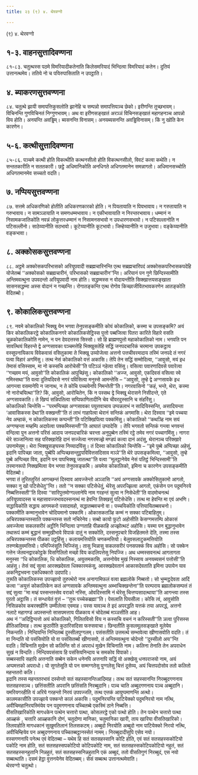 ```yaml
---
title: २३ (९) ४. थेरवग्गो

---
```

(९) ४. थेरवग्गो  


## १-३. वाहनसुत्तादिवण्णना

८१-८३. चतुत्थस्स पठमे विमरियादीकतेनाति किलेसमरियादं भिन्दित्वा विमरियादं कतेन। दुतियं उत्तानत्थमेव। ततिये नो च पयिरुपासिताति न उपट्ठाति।  


## ४. ब्याकरणसुत्तवण्णना

८४. चतुत्थे झायी समापत्तिकुसलोति झानेहि च सम्पन्नो समापत्तियञ्च छेको। इरीणन्ति तुच्छभावम्। विचिनन्ति गुणविचिनतं निग्गुणभावम्। अथ वा इरीणसङ्खातं अरञ्ञं विचिनसङ्खातं महागहनञ्च आपन्नो विय होति। अनयन्ति अवड्ढिम्। ब्यसनन्ति विनासम्। अनयब्यसनन्ति अवड्ढिविनासम्। किं नु खोति केन कारणेन।  


## ५-६. कत्थीसुत्तादिवण्णना

८५-८६. पञ्चमे कत्थी होति विकत्थीति कत्थनसीलो होति विकत्थनसीलो, विवटं कत्वा कथेति। न सन्ततकारीति न सततकारी। छट्ठे अधिमानिकोति अनधिगते अधिगतमानेन समन्नागतो। अधिमानसच्चोति अधिगतमानमेव सच्चतो वदति।  


## ७. नप्पियसुत्तवण्णना

८७. सत्तमे अधिकरणिको होतीति अधिकरणकारको होति। न पियतायाति न पियभावाय। न गरुतायाति न गरुभावाय। न सामञ्ञायाति न समणधम्मभावाय। न एकीभावायाति न निरन्तरभावाय। धम्मानं न निसामकजातिकोति नवन्नं लोकुत्तरधम्मानं न निसामनसभावो न उपधारणसभावो। न पटिसल्लानोति न पटिसल्लीनो। साठेय्यानीति सठभावो। कूटेय्यानीति कूटभावो। जिम्हेय्यानीति न उजुभावा। वङ्केय्यानीति वङ्कभावा।  


## ८. अक्कोसकसुत्तवण्णना

८८. अट्ठमे अक्कोसकपरिभासको अरियूपवादी सब्रह्मचारिनन्ति एत्थ सब्रह्मचारिपदं अक्कोसकपरिभासकपदेहि योजेतब्बं ‘‘अक्कोसको सब्रह्मचारीनं, परिभासको सब्रह्मचारीन’’न्ति। अरियानं पन गुणे छिन्दिस्सामीति अन्तिमवत्थुना उपवदन्तो अरियूपवादी नाम होति। सद्धम्मस्स न वोदायन्तीति सिक्खात्तयसङ्खाता सासनसद्धम्मा अस्स वोदानं न गच्छन्ति। रोगातङ्कन्ति एत्थ रोगोव किच्छाजीवितभावकरणेन आतङ्कोति वेदितब्बो।  


## ९. कोकालिकसुत्तवण्णना

८९. नवमे कोकालिको भिक्खु येन भगवा तेनुपसङ्कमीति कोयं कोकालिको, कस्मा च उपसङ्कमि? अयं किर कोकालिकरट्ठे कोकालिकनगरे कोकालिकसेट्ठिस्स पुत्तो पब्बजित्वा पितरा कारिते विहारे वसति चूळकोकालिकोति नामेन, न पन देवदत्तस्स सिस्सो। सो हि ब्राह्मणपुत्तो महाकोकालिको नाम। भगवति पन सावत्थियं विहरन्ते द्वे अग्गसावका पञ्चमत्तेहि भिक्खुसतेहि सद्धिं जनपदचारिकं चरमाना उपकट्ठाय वस्सूपनायिकाय विवेकवासं वसितुकामा ते भिक्खू उय्योजेत्वा अत्तनो पत्तचीवरमादाय तस्मिं जनपदे तं नगरं पत्वा विहारं अगमिंसु। तत्थ नेसं कोकालिको वत्तं अकासि। तेपि तेन सद्धिं सम्मोदित्वा, ‘‘आवुसो, मयं इध तेमासं वसिस्साम, मा नो कस्सचि आरोचेसी’’ति पटिञ्ञं गहेत्वा वसिंसु। वसित्वा पवारणादिवसे पवारेत्वा ‘‘गच्छाम मयं, आवुसो’’ति कोकालिकं आपुच्छिंसु। कोकालिको ‘‘अज्ज, आवुसो, एकदिवसं वसित्वा स्वे गमिस्सथा’’ति वत्वा दुतियदिवसे नगरं पविसित्वा मनुस्से आमन्तेसि – ‘‘आवुसो, तुम्हे द्वे अग्गसावके इध आगन्त्वा वसमानेपि न जानाथ, न ते कोचि पच्चयेनपि निमन्तेती’’ति। नगरवासिनो ‘‘कहं, भन्ते, थेरा, कस्मा नो नारोचयित्था’’ति? किं, आवुसो, आरोचितेन, किं न पस्सथ द्वे भिक्खू थेरासने निसीदन्ते, एते अग्गसावकाति। ते खिप्पं सन्निपतित्वा सप्पिफाणितादीनि चेव चीवरदुस्सानि च संहरिंसु।  
कोकालिको चिन्तेसि – ‘‘परमप्पिच्छा अग्गसावका पयुत्तवाचाय उप्पन्नलाभं न सादियिस्सन्ति, असादियन्ता ‘आवासिकस्स देथा’ति वक्खन्ती’’ति तं लाभं गाहापेत्वा थेरानं सन्तिकं अगमासि। थेरा दिस्वाव ‘‘इमे पच्चया नेव अम्हाकं, न कोकालिकस्स कप्पन्ती’’ति पटिक्खिपित्वा पक्कमिंसु। कोकालिको ‘‘कथञ्हि नाम सयं अग्गण्हन्ता मय्हम्पि अदापेत्वा पक्कमिस्सन्ती’’ति आघातं उप्पादेसि । तेपि भगवतो सन्तिकं गन्त्वा भगवन्तं वन्दित्वा पुन अत्तनो परिसं आदाय जनपदचारिकं चरन्ता अनुपुब्बेन तस्मिं रट्ठे तमेव नगरं पच्चागमिंसु। नागरा थेरे सञ्जानित्वा सह परिक्खारेहि दानं सज्जेत्वा नगरमज्झे मण्डपं कत्वा दानं अदंसु, थेरानञ्च परिक्खारे उपनामेसुम्। थेरा भिक्खुसङ्घस्स निय्यादयिंसु। तं दिस्वा कोकालिको चिन्तेसि – ‘‘इमे पुब्बे अप्पिच्छा अहेसुं, इदानि पापिच्छा जाता, पुब्बेपि अप्पिच्छसन्तुट्ठपविवित्तसदिसाव मञ्ञे’’ति थेरे उपसङ्कमित्वा, ‘‘आवुसो, तुम्हे पुब्बे अप्पिच्छा विय, इदानि पन पापभिक्खू जातत्था’’ति वत्वा ‘‘मूलट्ठानेयेव नेसं पतिट्ठं भिन्दिस्सामी’’ति तरमानरूपो निक्खमित्वा येन भगवा तेनुपसङ्कमि। अयमेस कोकालिको, इमिना च कारणेन उपसङ्कमीति वेदितब्बो।  
भगवा तं तुरिततुरितं आगच्छन्तं दिस्वाव आवज्जेन्तो अञ्ञासि ‘‘अयं अग्गसावके अक्कोसितुकामो आगतो, सक्का नु खो पटिसेधेतु’’न्ति। ततो ‘‘न सक्का पटिसेधेतुं, थेरेसु अपरज्झित्वा आगतो, एकंसेन पन पदुमनिरये निब्बत्तिस्सती’’ति दिस्वा ‘‘सारिपुत्तमोग्गल्लानेपि नाम गरहन्तं सुत्वा न निसेधेती’’ति वादमोचनत्थं अरियूपवादस्स च महासावज्जभावदस्सनत्थं मा हेवन्ति तिक्खत्तुं पटिसेधेसि। तत्थ मा हेवन्ति मा एवं अभणि। सद्धायिकोति सद्धाय आगमकरो पसादावहो, सद्धातब्बवचनो वा। पच्चयिकोति पत्तियायितब्बवचनो।  
पक्कामीति कम्मानुभावेन चोदियमानो पक्कामि। ओकासकतञ्हि कम्मं न सक्का पटिबाहितुम्। अचिरपक्कन्तस्साति पक्कन्तस्स सतो नचिरेनेव। सब्बो कायो फुटो अहोसीति केसग्गमत्तम्पि ओकासं अवज्जेत्वा सकलसरीरं अट्ठीनि भिन्दित्वा उग्गताहि पीळकाहि अज्झोत्थटं अहोसि। यस्मा पन बुद्धानुभावेन तथारूपं कम्मं बुद्धानं सम्मुखीभावे विपाकं दातुं न सक्कोति, दस्सनूपचारे विजहितमत्ते देति, तस्मा तस्स अचिरपक्कन्तस्स पीळका उट्ठहिंसु। कलायमत्तियोति चणकमत्तियो। बेलुवसलाटुकमत्तियोति तरुणबेलुवमत्तियो। पभिज्जिंसूति भिज्जिंसु। तासु भिन्नासु सकलसरीरं पनसपक्कं विय अहोसि। सो पक्केन गत्तेन जेतवनद्वारकोट्ठके विसगिलितो मच्छो विय कदलिपत्तेसु निपज्जि। अथ धम्मस्सवनत्थं आगतागता मनुस्सा ‘‘धि कोकालिक, धि कोकालिक, अयुत्तमकासि, अत्तनोयेव मुखं निस्साय अनयब्यसनं पत्तोसी’’ति आहंसु। तेसं सद्दं सुत्वा आरक्खदेवता धिक्कारमकंसु, आरक्खदेवतानं आकासदेवताति इमिना उपायेन याव अकनिट्ठभवना एकधिक्कारो उदपादि।  
तुरूति कोकालिकस्स उपज्झायो तुरुत्थेरो नाम अनागामिफलं वत्वा ब्रह्मलोके निब्बत्तो। सो भुम्मट्ठदेवता आदिं कत्वा ‘‘अयुत्तं कोकालिकेन कतं अग्गसावके अन्तिमवत्थुना अब्भाचिक्खन्तेना’’ति परम्पराय ब्रह्मलोकसम्पत्तं तं सद्दं सुत्वा ‘‘मा मय्हं पस्सन्तस्सेव वराको नस्सि, ओवदिस्सामि नं थेरेसु चित्तप्पसादत्थाया’’ति आगन्त्वा तस्स पुरतो अट्ठासि। तं सन्धायेतं वुत्तं – ‘‘तुरू पच्चेकब्रह्मा’’ति। पेसलाति पियसीला। कोसि त्वं, आवुसोति निसिन्नकोव कबरक्खीनि उम्मीलेत्वा एवमाह। पस्स यावञ्च ते इदं अपरद्धति यत्तकं तया अपरद्धं, अत्तनो नलाटे महागण्डं अपस्सन्तो सासपमत्ताय पीळकाय मं चोदेतब्बं मञ्ञसीति आह।  
अथ नं ‘‘अदिट्ठिप्पत्तो अयं कोकालिको, गिलितविसो विय न कस्सचि वचनं न करिस्सती’’ति ञत्वा पुरिसस्स हीतिआदिमाह। तत्थ कुठारीति कुठारिसदिसा फरुसवाचा। छिन्दतीति कुसलमूलसङ्खाते मूलेयेव निकन्तति। निन्दियन्ति निन्दितब्बं दुस्सीलपुग्गलम्। पसंसतीति उत्तमत्थे सम्भावेत्वा खीणासवोति वदति। तं वा निन्दति यो पसंसियोति यो वा पसंसितब्बो खीणासवो, तं अन्तिमवत्थुना चोदेन्तो ‘‘दुस्सीलो अय’’न्ति वदति। विचिनाति मुखेन सो कलिन्ति सो तं अपराधं मुखेन विचिनाति नाम। कलिना तेनाति तेन अपराधेन सुखं न विन्दति। निन्दियपसंसाय हि पसंसियनिन्दाय च समकोव विपाको।  
सब्बस्सापि सहापि अत्तनाति सब्बेन सकेन धनेनपि अत्तनापि सद्धिं यो अक्खेसु धनपराजयो नाम, अयं अप्पमत्तको अपराधो। यो सुगतेसूति यो पन सम्मग्गतेसु पुग्गलेसु चित्तं दूसेय्य, अयं चित्तपदोसोव ततो कलितो महन्ततरो कलि।  
इदानि तस्स महन्ततरभावं दस्सेन्तो सतं सहस्सानन्तिआदिमाह। तत्थ सतं सहस्सानन्ति निरब्बुदगणनाय सतसहस्सञ्च। छत्तिंसतीति अपरानि छत्तिंसति निरब्बुदानि। पञ्च चाति अब्बुदगणनाय पञ्च अब्बुदानि। यमरियगरहीति यं अरिये गरहन्तो निरयं उपपज्जति, तत्थ एत्तकं आयुप्पमाणन्ति अत्थो।  
कालमकासीति उपज्झाये पक्कन्ते कालं अकासि। पदुमनिरयन्ति पाटियेक्को पदुमनिरयो नाम नत्थि, अवीचिमहानिरयस्मिंयेव पन पदुमगणनाय पच्चितब्बे एकस्मिं ठाने निब्बत्ति।  
वीसतिखारिकोति मागधकेन पत्थेन चत्तारो पत्था, कोसलरट्ठे एको पत्थो होति। तेन पत्थेन चत्तारो पत्था आळ्हकं , चत्तारि आळ्हकानि दोणं, चतुदोणा मानिका, चतुमानिका खारी, ताय खारिया वीसतिखारिको। तिलवाहोति मागधकानं सुखुमतिलानं तिलसकटम्। अब्बुदो निरयोति अब्बुदो नाम पाटियेक्को निरयो नत्थि, अवीचिम्हियेव पन अब्बुदगणनाय पच्चितब्बट्ठानस्सेतं नामम्। निरब्बुदादीसुपि एसेव नयो।  
वस्सगणनापि पनेत्थ एवं वेदितब्बा – यथेव हि सतं सतसहस्सानि कोटि होति, एवं सतं सतसहस्सकोटियो पकोटि नाम होति, सतं सतसहस्सपकोटियो कोटिपकोटि नाम, सतं सतसहस्सकोटिपकोटियो नहुतं, सतं सतसहस्सनहुतानि निन्नहुतं, सतं सतसहस्सनिन्नहुतानि एकं अब्बुदं, ततो वीसतिगुणं निरब्बुदं, एस नयो सब्बत्थाति। दसमं हेट्ठा वुत्तनयेनेव वेदितब्बम्। सेसं सब्बत्थ उत्तानत्थमेवाति।  
थेरवग्गो चतुत्थो।  